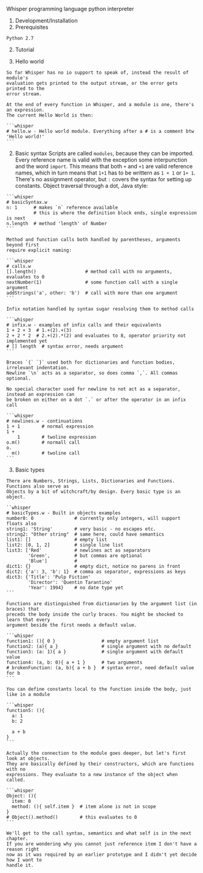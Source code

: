 Whisper programming language python interpreter

1. Development/Installation
  0. Prerequisites

    Python 2.7

2. Tutorial

  1. Hello world
  
    So far Whisper has no io support to speak of, instead the result of module's 
    evaluation gets printed to the output stream, or the error gets printed to the 
    error stream.
     
    At the end of every function in Whisper, and a module is one, there's an expression.
    The current Hello World is then:
     
    ```whisper
    # hello.w - Hello world module. Everything after a # is a comment btw
    'Hello world!'
    ```
     
  2. Basic syntax
    Scripts are called `modules`, because they can be imported. Every reference name is
    valid with the exception  some interpunction and the word `import`. This means that
    both `+` and `+1` are valid reference names, which in turn means that `1+1` has to be
    writtern as `1 + 1` or `1+ 1`.
    There's no assignment operator, but `:` covers the syntax for setting up constants. 
    Object traversal through a dot, Java style:
    
    ```whisper
    # basicSyntax.w
    n: 1      # makes `n` reference available
              # this is where the definition block ends, single expression is next
    n.length  # method 'length' of Number
    ```
    
    Method and function calls both handled by parentheses, arguments beyond first 
    require explicit naming:
    
    ```whisper
    # calls.w
    [].length()                  # method call with no arguments, evaluates to 0
    nextNumber(1)                # some function call with a single argument
    addStrings('a', other: 'b')  # call with more than one argument
    ```
    
    Infix notation handled by syntax sugar resolving them to method calls
    
    ```whisper
    # infix.w - examples of infix calls and their equivalents
    1 + 2 + 3  # 1.+(2).+(3) 
    2 + 2 * 2  # 2.+(2).*(2) and evaluates to 8, operator priority not implemented yet
    # [] length  # syntax error, needs argument
    ```
  
    Braces `{` `}` used both for dictionaries and function bodies, irrelevant indentation. 
    Newline `\n` acts as a separator, so does comma `,`. All commas optional.
    
    No special character used for newline to not act as a separator, instead an expression can
    be broken on either on a dot `.` or after the operator in an infix call
    
    ```whisper
    # newlines.w - continuations
    1 + 1        # normal expression
    1 +
        1        # twoline expression
    o.m()        # normall call
    o.
      m()        # twoline call
    ```
    
  3. Basic types
  
    There are Numbers, Strings, Lists, Dictionaries and Functions. Functions also serve as
    Objects by a bit of witchcraft/by design. Every basic type is an object.
    
    ``whisper
    # basicTypes.w - Built in objects examples
    number0: 0               # currently only integers, will support floats also
    string1: 'String'        # very basic - no escapes etc. 
    string2: "Other string"  # same here, could have semantics
    list1: []                # empty list
    list2: [0, 1, 2]         # single line list
    list3: ['Red'            # newlines act as separators
            'Green',         # but commas are optional
            'Blue']          #
    dict1: {}                # empty dict, notice no parens in front
    dict2: {'a': 3, 'b': 1}  # comma as separator, expressions as keys
    dict3: {'Title': 'Pulp Fiction'
            'Director': 'Quentin Tarantino'
            'Year': 1994}    # no date type yet
    ```
    
    Functions are distinguished from dictionaries by the argument list (in braces) that 
    preceds the body inside the curly braces. You might be shocked to learn that every 
    argument beside the first needs a default value.
    
    ```whisper
    function1: (){ 0 }                 # empty argument list
    function2: (a){ a }                # single argument with no default
    function3: (a: 1){ a }             # single argument with default value
    function4: (a, b: 0){ a + 1 }      # two arguments
    # brokenFunction: (a, b){ a + b }  # syntax error, need default value for b
    ```
    
    You can define constants local to the function inside the body, just like in a module
    
    ```whisper
    function5: (){
      a: 1
      b: 2
      
      a + b
    }
    ```
    
    Actually the connection to the module goes deeper, but let's first look at objects.
    They are basically defined by their constructors, which are functions with no 
    expressions. They evaluate to a new instance of the object when called.
    
    ```whisper
    Object: (){
      item: 0
      method: (){ self.item }  # item alone is not in scope
    }
    # Object().method()        # this evaluates to 0
    ```
    
    We'll get to the call syntax, semantics and what self is in the next chapter.
    If you are wondering why you cannot just reference item I don't have a reason right
    now as it was required by an earlier prototype and I didn't yet decide how I want to
    handle it. 
